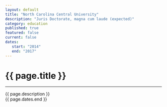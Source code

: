 ```yaml
---
layout: default
title: "North Carolina Central University"
description: "Juris Doctorate, magna cum laude (expected)"   
category: education
published: true
featured: false
current: false
dates:
   start: "2014"
   end: "2017"
---
```


# {{ page.title }}
---
{{ page.description }}  
{{ page.dates.end }} 

